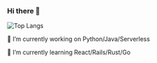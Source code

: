 ### Hi there 👋

![Top Langs](https://github-readme-stats.vercel.app/api/top-langs/?username=js4000all&layout=compact)

🔭 I’m currently working on Python/Java/Serverless

🌱 I’m currently learning React/Rails/Rust/Go

<!--
**js4000all/js4000all** is a ✨ _special_ ✨ repository because its `README.md` (this file) appears on your GitHub profile.

Here are some ideas to get you started:

- 🔭 I’m currently working on ...
- 🌱 I’m currently learning ...
- 👯 I’m looking to collaborate on ...
- 🤔 I’m looking for help with ...
- 💬 Ask me about ...
- 📫 How to reach me: ...
- 😄 Pronouns: ...
- ⚡ Fun fact: ...
-->
